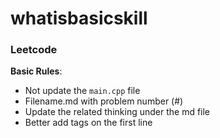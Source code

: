 # whatisbasicskill



### Leetcode

**Basic Rules**:

- Not update the `main.cpp` file
- Filename.md with problem number (#)
- Update the related thinking under the md file
- Better add tags on the first line
